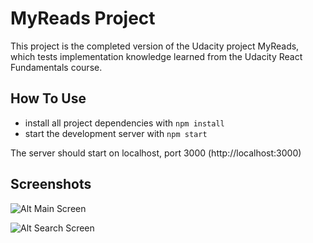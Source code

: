# MyReads Project

This project is the completed version of the Udacity project MyReads, which tests implementation knowledge learned from the Udacity React Fundamentals course.

## How To Use

* install all project dependencies with `npm install`
* start the development server with `npm start`

The server should start on localhost, port 3000 (http://localhost:3000)

## Screenshots

![Alt Main Screen](https://github.com/caliskimmer/MyReads/src/screenshots/MyReadsMainScreen.png "Main Screen")

![Alt Search Screen](https://github.com/caliskimmer/MyReads/src/screenshots/MyReadsSearchScreen.png "Search Screen")
